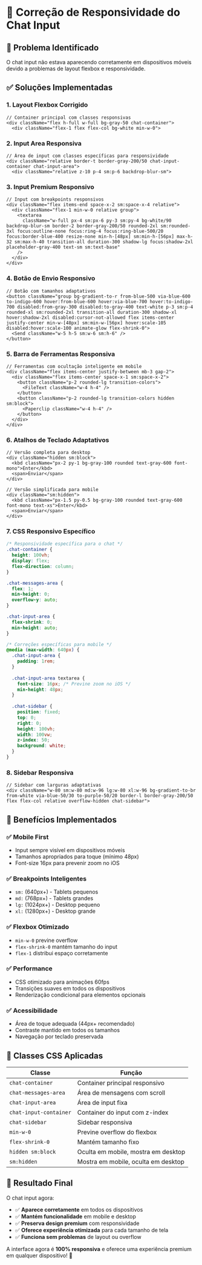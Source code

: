 # 📱 Correção de Responsividade do Chat Input

## 🚨 Problema Identificado
O chat input não estava aparecendo corretamente em dispositivos móveis devido a problemas de layout flexbox e responsividade.

## ✅ Soluções Implementadas

### 1. **Layout Flexbox Corrigido**
```tsx
// Container principal com classes responsivas
<div className="flex h-full w-full bg-gray-50 chat-container">
  <div className="flex-1 flex flex-col bg-white min-w-0">
```

### 2. **Input Area Responsiva**
```tsx
// Área de input com classes específicas para responsividade
<div className="relative border-t border-gray-200/50 chat-input-container chat-input-area">
  <div className="relative z-10 p-4 sm:p-6 backdrop-blur-sm">
```

### 3. **Input Premium Responsivo**
```tsx
// Input com breakpoints responsivos
<div className="flex items-end space-x-2 sm:space-x-4 relative">
  <div className="flex-1 min-w-0 relative group">
    <textarea
      className="w-full px-4 sm:px-6 py-3 sm:py-4 bg-white/90 backdrop-blur-sm border-2 border-gray-200/50 rounded-2xl sm:rounded-3xl focus:outline-none focus:ring-4 focus:ring-blue-500/20 focus:border-blue-400 resize-none min-h-[48px] sm:min-h-[56px] max-h-32 sm:max-h-40 transition-all duration-300 shadow-lg focus:shadow-2xl placeholder-gray-400 text-sm sm:text-base"
    />
  </div>
</div>
```

### 4. **Botão de Envio Responsivo**
```tsx
// Botão com tamanhos adaptativos
<button className="group bg-gradient-to-r from-blue-500 via-blue-600 to-indigo-600 hover:from-blue-600 hover:via-blue-700 hover:to-indigo-700 disabled:from-gray-300 disabled:to-gray-400 text-white p-3 sm:p-4 rounded-xl sm:rounded-2xl transition-all duration-300 shadow-xl hover:shadow-2xl disabled:cursor-not-allowed flex items-center justify-center min-w-[48px] sm:min-w-[56px] hover:scale-105 disabled:hover:scale-100 animate-glow flex-shrink-0">
  <Send className="w-5 h-5 sm:w-6 sm:h-6" />
</button>
```

### 5. **Barra de Ferramentas Responsiva**
```tsx
// Ferramentas com ocultação inteligente em mobile
<div className="flex items-center justify-between mb-3 gap-2">
  <div className="flex items-center space-x-1 sm:space-x-2">
    <button className="p-2 rounded-lg transition-colors">
      <FileText className="w-4 h-4" />
    </button>
    <button className="p-2 rounded-lg transition-colors hidden sm:block">
      <Paperclip className="w-4 h-4" />
    </button>
  </div>
</div>
```

### 6. **Atalhos de Teclado Adaptativos**
```tsx
// Versão completa para desktop
<div className="hidden sm:block">
  <kbd className="px-2 py-1 bg-gray-100 rounded text-gray-600 font-mono">Enter</kbd>
  <span>Enviar</span>
</div>

// Versão simplificada para mobile
<div className="sm:hidden">
  <kbd className="px-1.5 py-0.5 bg-gray-100 rounded text-gray-600 font-mono text-xs">Enter</kbd>
  <span>Enviar</span>
</div>
```

### 7. **CSS Responsivo Específico**
```css
/* Responsividade específica para o chat */
.chat-container {
  height: 100vh;
  display: flex;
  flex-direction: column;
}

.chat-messages-area {
  flex: 1;
  min-height: 0;
  overflow-y: auto;
}

.chat-input-area {
  flex-shrink: 0;
  min-height: auto;
}

/* Correções específicas para mobile */
@media (max-width: 640px) {
  .chat-input-area {
    padding: 1rem;
  }
  
  .chat-input-area textarea {
    font-size: 16px; /* Previne zoom no iOS */
    min-height: 48px;
  }
  
  .chat-sidebar {
    position: fixed;
    top: 0;
    right: 0;
    height: 100vh;
    width: 100vw;
    z-index: 50;
    background: white;
  }
}
```

### 8. **Sidebar Responsiva**
```tsx
// Sidebar com larguras adaptativas
<div className="w-80 sm:w-80 md:w-96 lg:w-80 xl:w-96 bg-gradient-to-br from-white via-blue-50/30 to-purple-50/20 border-l border-gray-200/50 flex flex-col relative overflow-hidden chat-sidebar">
```

## 🎯 Benefícios Implementados

### ✅ **Mobile First**
- Input sempre visível em dispositivos móveis
- Tamanhos apropriados para toque (mínimo 48px)
- Font-size 16px para prevenir zoom no iOS

### ✅ **Breakpoints Inteligentes**
- `sm:` (640px+) - Tablets pequenos
- `md:` (768px+) - Tablets grandes
- `lg:` (1024px+) - Desktop pequeno
- `xl:` (1280px+) - Desktop grande

### ✅ **Flexbox Otimizado**
- `min-w-0` previne overflow
- `flex-shrink-0` mantém tamanho do input
- `flex-1` distribui espaço corretamente

### ✅ **Performance**
- CSS otimizado para animações 60fps
- Transições suaves em todos os dispositivos
- Renderização condicional para elementos opcionais

### ✅ **Acessibilidade**
- Área de toque adequada (44px+ recomendado)
- Contraste mantido em todos os tamanhos
- Navegação por teclado preservada

## 🔧 Classes CSS Aplicadas

| Classe | Função |
|--------|---------|
| `chat-container` | Container principal responsivo |
| `chat-messages-area` | Área de mensagens com scroll |
| `chat-input-area` | Área de input fixa |
| `chat-input-container` | Container do input com z-index |
| `chat-sidebar` | Sidebar responsiva |
| `min-w-0` | Previne overflow do flexbox |
| `flex-shrink-0` | Mantém tamanho fixo |
| `hidden sm:block` | Oculta em mobile, mostra em desktop |
| `sm:hidden` | Mostra em mobile, oculta em desktop |

## 🚀 Resultado Final

O chat input agora:
- ✅ **Aparece corretamente** em todos os dispositivos
- ✅ **Mantém funcionalidade** em mobile e desktop
- ✅ **Preserva design premium** com responsividade
- ✅ **Oferece experiência otimizada** para cada tamanho de tela
- ✅ **Funciona sem problemas** de layout ou overflow

A interface agora é **100% responsiva** e oferece uma experiência premium em qualquer dispositivo! 🎉 